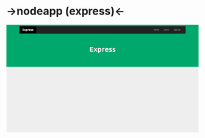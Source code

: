 # ->nodeapp (express)<-

![Alt text](https://raw.githubusercontent.com/Wellington475/nodeapp/master/public/images/page_home.png "Pagina Inicial do projeto")
